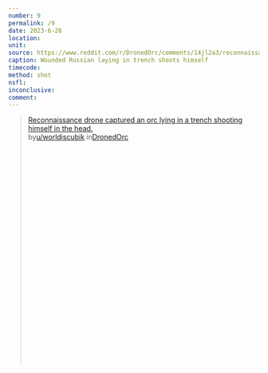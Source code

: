 ```yaml
---
number: 9
permalink: /9
date: 2023-6-26
location:
unit:
source: https://www.reddit.com/r/DronedOrc/comments/14jl2a3/reconnaissance_drone_captured_an_orc_lying_in_a/
caption: Wounded Russian laying in trench shoots himself
timecode:
method: shot
nsfl:
inconclusive:
comment:
---
```

<blockquote class="reddit-embed-bq" style="height:500px" data-embed-height="566"><a href="https://www.reddit.com/r/DronedOrc/comments/14jl2a3/reconnaissance_drone_captured_an_orc_lying_in_a/">Reconnaissance drone captured an orc lying in a trench shooting himself in the head.</a><br> by<a href="https://www.reddit.com/user/worldiscubik/">u/worldiscubik</a> in<a href="https://www.reddit.com/r/DronedOrc/">DronedOrc</a></blockquote><script async="" src="https://embed.reddit.com/widgets.js" charset="UTF-8"></script>